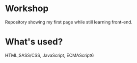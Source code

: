# Workshop
Repository showing my first page while still learning front-end.

# What's used?
HTML,SASS/CSS, JavaScript, ECMAScript6